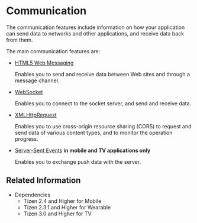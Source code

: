 # Communication

The communication features include information on how your application can send data to networks and other applications, and receive data back from them.

The main communication features are:

- [HTML5 Web Messaging](./web-messaging.md)

  Enables you to send and receive data between Web sites and through a message channel.

- [WebSocket](./websocket.md)

  Enables you to connect to the socket server, and send and receive data.

- [XMLHttpRequest](./xmlhttprequest.md)

  Enables you to use cross-origin resource sharing (CORS) to request and send data of various content types, and to monitor the operation progress.

- [Server-Sent Events](./server-sent.md) **in mobile and TV applications only**

  Enables you to exchange push data with the server.

## Related Information
* Dependencies  
  - Tizen 2.4 and Higher for Mobile
  - Tizen 2.3.1 and Higher for Wearable
  - Tizen 3.0 and Higher for TV
